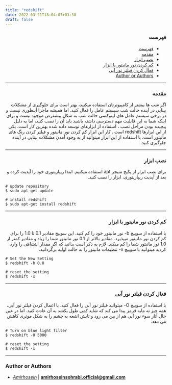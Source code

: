 ```yaml
---
title: "redshift"
date: 2022-03-21T18:04:07+03:30
draft: false
---
```




<div dir='rtl'>

### فهرست

- [فهرست](#فهرست)
- [مقدمه](#مقدمه)
- [نصب ابزار](#نصب-ابزار)
- [کم کردن نور مانیتور با ابزار](#کم-کردن-نور-مانیتور-با-ابزار)
- [فعال کردن فیلتر نور آبی](#فعال-کردن-فیلتر-نور-آبی)
- [Author or Authors](#author-or-authors)
</div>



---
<div dir='rtl'>

### مقدمه
اگر شب ها بیشتر از کامپیوترتان استفاده میکنید، بهتر است برای جلوگیری از مشکلات بینایی در آینده حالت شب سیستم عامل را فعال کنید. اما همیشه ماجرا اینطوری نیست و در برخی سیستم عامل های لینوکسی حالت شب به شکل پیشفرض موجود نیست و برای اینکه شما به این قابلیت مهم دسترسی داشته باشید باید آن را نصب کنید، اما به دلیل پیچیده بودن مراحل نصب ، استفاده از ابزارهای توسعه داده شده بهترین کار است. یکی از این ابزارها redshift است . کار این ابزار کم کردن نور مانیتور و فیلتر کردن رنگ های مانیتور است. با استفاده از این ابزار میتوانید از به وجود آمدن مشکلات بینایی در آینده جلوگیری کنید.
</div>


---
<div dir='rtl'>

### نصب ابزار
برای نصب ابزار از پکیج منیجر apt استفاده میکنیم.
ابتدا ریپازیتوری خود را آپدیت کرده و بعد از آپدیت ریپازیتوری، ابزار را نصب کنید.

</div>
    
    # update repository
    $ sudo apt-get update
    
    # install redshift
    $ sudo apt-get install redshift

---
<div dir='rtl'>

### کم کردن نور مانیتور با ابزار
با استفاده از سوییچ b- نور مانیتور خود را کم کنید. این سوییچ مقادیر 0.1 تا 1.0 را برای کم کردن نور مانیتور میپذیرد. مقادیر بالاتر از 0.1 نور مانیتور شما را زیاد و مقادیر کمتر از 1.0 نور مانیتور شما را کم میکند. لازم به ذکر است بدانید که اگر مقدار اشتباهی را وارد کردید میتوانید با سوییچ x- تنظیمات مانیتور را به حالت اولیه برگردانید.

</div>
    
    # Set the New Setting
    $ redshift -b 0.8

    # reset the setting
    $ redshift -x

---
<div dir='rtl'>

### فعال کردن فیلتر نور آبی
با استفاده از سوییچ O- میتوانید فیلتر نور آبی را فعال کنید. با اعمال کردن فیلتر نور آبی، همه چیز ته مایه قرمز پیدا می کند که شاید کمی طول بکشد به آن عادت کنید. اما در عین حال آثار سوء نور آبی هم از بین می رود و تابش اشعه به چشم را به شکل موثری کاهش می دهد.

</div>

    # Turn on blue light filter
    $ redshift -O 5000

    # reset the setting
    $ redshift -x

---

### Author or Authors

- *[Amirhosein](https://github.com/amirhoseinsb)* | **<amirhoseinsohrabi.official@gmail.com>**
